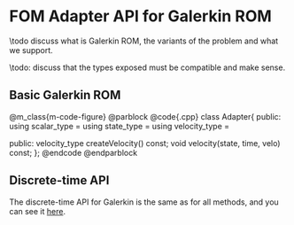 
# FOM Adapter API for Galerkin ROM

\todo discuss what is Galerkin ROM, the variants of the problem and what we support.

\todo: discuss that the types exposed must be compatible and make sense.

## Basic Galerkin ROM

@m_class{m-code-figure} @parblock
@code{.cpp}
class Adapter{
public:
  using scalar_type =
  using state_type =
  using velocity_type =

public:
  velocity_type createVelocity() const;
  void velocity(state, time, velo) const;
};
@endcode
@endparblock


## Discrete-time API

The discrete-time API for Galerkin is the same as for all methods,
and you can see it [here](./md_pages_adapter_apis_adapter_discrete_time_api.html).
